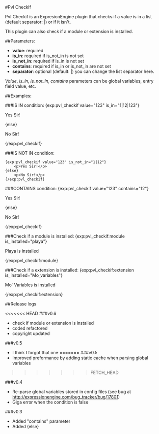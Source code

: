 #Pvl CheckIf

Pvl Checkif is an ExpresionEngine plugin that checks if a value is in a list (default separator: |) or if it isn't.

This plugin can also check if a module or extension is installed.

##Parameters:

- **value**: required
- **is_in**: required if is_not_in is not set
- **is_not_in**: required if is_in is not set
- **contains**: required if is_in or is_not_in are not set
- **separator**: optional (default: |) you can change the list separator here.

*Value*, *is_in*, *is_not_in*, *contains* parameters can be global variables, entry field value, etc.

##Examples:
	
###IS IN condition:
	{exp:pvl_checkif value="123" is_in="1|12|123"}
		<p>Yes Sir!</p>
	{else}
		<p>No Sir!</p>
	{/exp:pvl_checkif}

###IS NOT IN condition:
	
	{exp:pvl_checkif value="123" is_not_in="1|12"}
		<p>Yes Sir!</p>
	{else}
		<p>No Sir!</p>
	{/exp:pvl_checkif}

###CONTAINS condition:
	{exp:pvl_checkif value="123" contains="12"}
		<p>Yes Sir!</p>
	{else}
		<p>No Sir!</p>
	{/exp:pvl_checkif}



###Check if a module is installed:
	{exp:pvl_checkif:module is_installed="playa"}
		<p>Playa is installed</p>
	{/exp:pvl_checkif:module}

###Check if a extension is installed:
	{exp:pvl_checkif:extension is_installed="Mo_variables"}
		<p>Mo' Variables is installed</p>
	{/exp:pvl_checkif:extension}




##Release logs

<<<<<<< HEAD
###v0.6
- check if module or extension is installed
- coded refactored
- copyright updated

###v0.5
- I think I forgot that one
=======
###v0.5
- Improved preformance by adding static cache when parsing global variables
>>>>>>> FETCH_HEAD

###v0.4
- Re-parse global variables stored in config files (see bug at http://expressionengine.com/bug_tracker/bug/17801)
- Giga error when the condition is false

###v0.3
- Added "contains" parameter
- Added {else}
